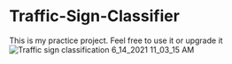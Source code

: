 # Traffic-Sign-Classifier
This is my practice project. Feel free to use it or upgrade it
![Traffic sign classification 6_14_2021 11_03_15 AM](https://user-images.githubusercontent.com/57553357/121839485-2d61a480-cd00-11eb-8dfd-b81a2e60ca1d.png)
